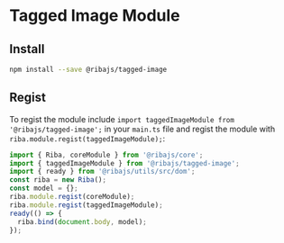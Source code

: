 # Tagged Image Module

## Install

```bash
npm install --save @ribajs/tagged-image
```

## Regist

To regist the module include `import taggedImageModule from '@ribajs/tagged-image';` in your `main.ts` file and regist the module with `riba.module.regist(taggedImageModule);`:

```ts
import { Riba, coreModule } from '@ribajs/core';
import { taggedImageModule } from '@ribajs/tagged-image';
import { ready } from '@ribajs/utils/src/dom';
const riba = new Riba();
const model = {};
riba.module.regist(coreModule);
riba.module.regist(taggedImageModule);
ready(() => {
  riba.bind(document.body, model);
});
```
